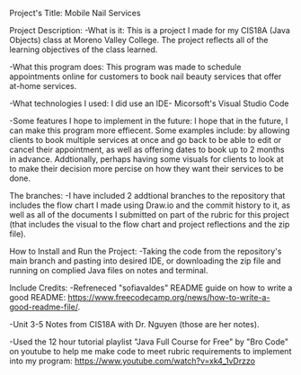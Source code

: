 Project's Title: Mobile Nail Services 

Project Description:
-What is it: This is a project I made for my CIS18A (Java Objects) class at Moreno Valley College. The project reflects all of the learning objectives of the class learned. 

-What this program does: This program was made to schedule appointments online for customers to book nail beauty services that offer at-home services. 

-What technologies I used: I did use an IDE- Micorsoft's Visual Studio Code 

-Some features I hope to implement in the future: I hope that in the future, I can make this program more effiecent.
Some examples include: by allowing clients to book multiple services at once and go back to be able to edit or cancel their appointment,
as well as offering dates to book up to 2 months in advance. Addtionally,
perhaps having some visuals for clients to look at to make their decision more percise on how they want their services to be done. 

The branches:
-I have included 2 addtional branches to the repository that includes the flow chart I made using Draw.io and the commit history to it,
as well as all of the documents I submitted on part of the rubric for this project
(that includes the visual to the flow chart and project reflections and the zip file). 

How to Install and Run the Project: 
-Taking the code from the repository's main branch and pasting into desired IDE, or downloading the zip file and running on complied Java files on notes and terminal. 

Include Credits: 
-Refreneced "sofiavaldes" README guide on how to write a good README: https://www.freecodecamp.org/news/how-to-write-a-good-readme-file/.

-Unit 3-5 Notes from CIS18A with Dr. Nguyen (those are her notes).

-Used the 12 hour tutorial playlist "Java Full Course for Free" by "Bro Code" on youtube to help me make code to meet rubric requirements to implement into my program: 
https://www.youtube.com/watch?v=xk4_1vDrzzo 
